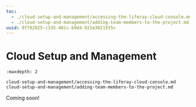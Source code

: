 ```yaml
---
toc:
  - ./cloud-setup-and-management/accessing-the-liferay-cloud-console.md
  - ./cloud-setup-and-management/adding-team-members-to-the-project.md
uuid: 9f762025-c335-481c-b9d4-921e3021555c
---
```

# Cloud Setup and Management

```{toctree}
:maxdepth: 2

cloud-setup-and-management/accessing-the-liferay-cloud-console.md
cloud-setup-and-management/adding-team-members-to-the-project.md
```

Coming soon!
